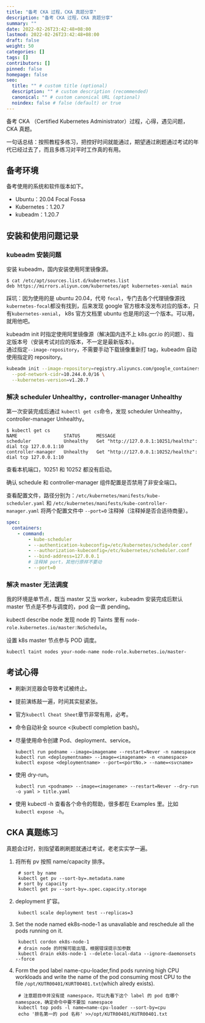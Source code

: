 ```yaml
---
title: "备考 CKA 过程，CKA 真题分享"
description: "备考 CKA 过程，CKA 真题分享"
summary: ""
date: 2022-02-26T23:42:48+08:00
lastmod: 2022-02-26T23:42:48+08:00
draft: false
weight: 50
categories: []
tags: []
contributors: []
pinned: false
homepage: false
seo:
  title: "" # custom title (optional)
  description: "" # custom description (recommended)
  canonical: "" # custom canonical URL (optional)
  noindex: false # false (default) or true
---
```


备考 CKA （Certified Kubernetes Administrator）过程，心得，遇见问题，CKA 真题。

一句话总结：按照教程多练习，把控好时间就能通过，期望通过刷题通过考试的年代已经过去了，而且多练习对平时工作真的有用。

## 备考环境

备考使用的系统和软件版本如下。

- Ubuntu：20.04 Focal Fossa
- Kubernetes：1.20.7
- kubeadm：1.20.7

## 安装和使用问题记录

### kubeadm 安装问题

安装 kubeadm，国内安装使用阿里镜像源。

```console
$ cat /etc/apt/sources.list.d/kubernetes.list
deb https://mirrors.aliyun.com/kubernetes/apt kubernetes-xenial main
```

踩坑：因为使用的是 ubuntu 20.04，代号 `focal`，专门去各个代理镜像源找`kubernetes-focal`都没有找到，后来发现 google 官方根本没发布对应的版本，只有`kubernetes-xenial`， k8s 官方文档里 ubuntu 也是用的这一个版本。可以用，就用他吧。

kubeadm init 时指定使用阿里镜像源（解决国内连不上 k8s.gcr.io 的问题）、指定版本号（安装考试对应的版本，不一定是最新版本）。  
通过指定`--image-repository`，不需要手动下载镜像重新打 tag，kubeadm 自动使用指定的 repository。

```sh
kubeadm init --image-repository=registry.aliyuncs.com/google_containers \
  --pod-network-cidr=10.244.0.0/16 \
  --kubernetes-version=v1.20.7
```

### 解决 scheduler Unhealthy，controller-manager Unhealthy

第一次安装完成后通过 `kubectl get cs`命令，发现 scheduler Unhealthy，controller-manager Unhealthy。

```console
$ kubectl get cs
NAME                 STATUS      MESSAGE
scheduler            Unhealthy   Get "http://127.0.0.1:10251/healthz": dial tcp 127.0.0.1:10
controller-manager   Unhealthy   Get "http://127.0.0.1:10252/healthz": dial tcp 127.0.0.1:10
```

查看本机端口，10251 和 10252 都没有启动。

确认 schedule 和 controller-manager 组件配置是否禁用了非安全端口。

查看配置文件，路径分别为：`/etc/kubernetes/manifests/kube-scheduler.yaml` 和 `/etc/kubernetes/manifests/kube-controller-manager.yaml`
将两个配置文件中 `--port=0` 注释掉（注释掉是否合适待商量）。

```yaml
spec:
  containers:
    - command:
        - kube-scheduler
        - --authentication-kubeconfig=/etc/kubernetes/scheduler.conf
        - --authorization-kubeconfig=/etc/kubernetes/scheduler.conf
        - --bind-address=127.0.0.1
        # 注释掉 port，其他行原样不要动
        - --port=0
```

### 解决 master 无法调度

我的环境是单节点，既当 master 又当 worker，kubeadm 安装完成后默认 master 节点是不参与调度的，pod 会一直 pending。

kubectl describe node 发现 node 的 Taints 里有 `node-role.kubernetes.io/master:NoSchedule`。

设置 k8s master 节点参与 POD 调度。

```sh
kubectl taint nodes your-node-name node-role.kubernetes.io/master-
```

## 考试心得

- 刷新浏览器会导致考试被终止。
- 提前演练敲一遍，时间其实挺紧张。
- 官方`kubectl Cheat Sheet`章节非常有用，必考。
- 命令自动补全 source <(kubectl completion bash)。
- 尽量使用命令创建 Pod、deployment、service。

  ```console
  kubectl run podname --image=imagename --restart=Never -n namespace
  kubectl run <deploymentname> --image=<imagename> -n <namespace>
  kubectl expose <deploymentname> --port=<portNo.> --name=<svcname>
  ```

- 使用 dry-run。

  ```console
  kubectl run <podname> --image=<imagename> --restart=Never --dry-run -o yaml > title.yaml
  ```

- 使用 kubectl -h 查看各个命令的帮助，很多都在 Examples 里。比如 `kubectl expose -h`。

## CKA 真题练习

真题会过时，别指望着刷刷题就通过考试，老老实实学一遍。

1. 将所有 pv 按照 name/capacity 排序。

   ```console
    # sort by name
    kubectl get pv --sort-by=.metadata.name
    # sort by capacity
    kubectl get pv --sort-by=.spec.capacity.storage
   ```

2. deployment 扩容。

   ```console
    kubectl scale deployment test --replicas=3
   ```

3. Set the node named ek8s-node-1 as unavaliable and reschedule all the pods running on it.

   ```console
    kubectl cordon ek8s-node-1
    # drain node 的时候可能出错，根据错误提示加参数
    kubectl drain ek8s-node-1 --delete-local-data --ignore-daemonsets --force
   ```

4. Form the pod label name-cpu-loader,find pods running high CPU workloads and write the name of the pod consuming most CPU to the file `/opt/KUTR00401/KURT00401.txt`(which alredy exists).

   ```console
    # 注意题目中并没有提 namespace，可以先看下这个 label 的 pod 在哪个 namespace，确定命令中要不要加 namespace
    kubectl top pods -l name=name-cpu-loader --sort-by=cpu
    echo '排名第一的 pod 名称' >>/opt/KUTR00401/KUTR00401.txt
   ```
